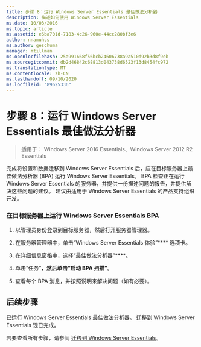 ```yaml
---
title: 步骤 8：运行 Windows Server Essentials 最佳做法分析器
description: 描述如何使用 Windows Server Essentials
ms.date: 10/03/2016
ms.topic: article
ms.assetid: e6ba701d-7183-4c26-960e-44cc280bf3e6
author: nnamuhcs
ms.author: geschuma
manager: mtillman
ms.openlocfilehash: 25a991668f56bcb24606738a9a510d92b3d8f9eb
ms.sourcegitcommit: db2d46842c68813d043738d6523f13d8454fc972
ms.translationtype: MT
ms.contentlocale: zh-CN
ms.lasthandoff: 09/10/2020
ms.locfileid: "89625336"
---
```

# <a name="step-8-run-the-windows-server-essentials-best-practices-analyzer"></a>步骤 8：运行 Windows Server Essentials 最佳做法分析器

>适用于： Windows Server 2016 Essentials、Windows Server 2012 R2 Essentials

完成将设置和数据迁移到 Windows Server Essentials 后，应在目标服务器上最佳做法分析器 (BPA) 运行 Windows Server Essentials。 BPA 检查正在运行 Windows Server Essentials 的服务器，并提供一份描述问题的报告，并提供解决这些问题的建议。 建议由适用于 Windows Server Essentials 的产品支持组织开发。

### <a name="to-run-the--windows-server-essentials-bpa-on-the-destination-server"></a>在目标服务器上运行 Windows Server Essentials BPA

1.  以管理员身份登录到目标服务器，然后打开服务器管理器。

2.  在服务器管理器中，单击“Windows Server Essentials 体验”**** 选项卡。

3.  在详细信息窗格中，选择“最佳做法分析器”****。

4.  单击“任务”****，然后单击“启动 BPA 扫描”****。

5.  查看每个 BPA 消息，并按照说明来解决问题（如有必要）。

## <a name="next-steps"></a>后续步骤
 已运行 Windows Server Essentials 最佳做法分析器。 迁移到 Windows Server Essentials 现已完成。


若要查看所有步骤，请参阅 [迁移到 Windows Server Essentials](Migrate-from-Previous-Versions-to-Windows-Server-Essentials-or-Windows-Server-Essentials-Experience.md)。

